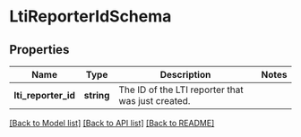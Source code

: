 # LtiReporterIdSchema

## Properties
Name | Type | Description | Notes
------------ | ------------- | ------------- | -------------
**lti_reporter_id** | **string** | The ID of the LTI reporter that was just created. | 

[[Back to Model list]](../README.md#documentation-for-models) [[Back to API list]](../README.md#documentation-for-api-endpoints) [[Back to README]](../README.md)


